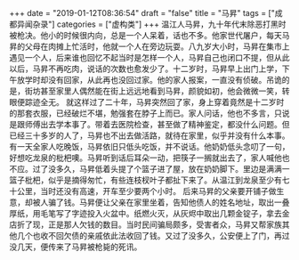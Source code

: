+++
date = "2019-01-12T08:36:54"
draft = "false"
title = "马昇"
tags = ["成都异闻杂录"]
categories = ["虚构类"]
+++
温江人马昇，九十年代末除恶打黑时被枪决。他小的时候很内向，总是一个人呆着，话也不多。他家世代屠户，每天马昇的父母在肉摊上忙活时，他就一个人在旁边玩耍。八九岁大小时，马昇在集市上遇见一个人，后来谁也回忆不起当时是怎样一个人，马昇自己也闭口不提，但从此以后，马昇不再吃肉，说话的次数也愈发少了。十二岁时，马昇早上出门上学，下午放学时却没有回家，从此再也没回过家。他的家人报案，一直没有侦破。吊诡的是，街坊甚至家里人偶然能在街上远远地看到马昇，颜貌如初，他会微微一笑，转眼便踪迹全无。
就这样过了二十年，马昇突然回了家，身上穿着竟然是十二岁时的那套衣服，已经破烂不堪，勉强套在脖子上而已。家人问话，他也不多言，只说是跟师傅出去学本事了。带着去医院检查，甚至做了精神鉴定，都没什么问题。但已经三十多岁的人了，马昇也不出去做活路，就待在家里，似乎并没有什么本事。
有一天全家人吃晚饭，马昇依旧只低头吃饭，并不说话。他奶奶低头念叨了一句，好想吃龙泉的枇杷噢。马昇听到话后耳朵一动，把筷子一搁就出去了，家人喊他也不应。过了没多久，马昇低着头提了个篮子进了屋，放在奶奶脚下。里边是满满一篮子枇杷，似乎是摘得匆忙，有些连枝杈叶子都扯下来了。从温江到龙泉至少有七十公里，当时还没有高速，开车至少要两个小时。
后来马昇的父亲要开铺子做生意，却被人骗了钱。马昇便让父亲在家里坐着，告知他债人的姓名地址，取出一叠厚纸，用毛笔写了字迹投入火盆中。纸燃火灭，从灰烬中取出几颗金锭子，拿去金店折了现，正是那人欠钱的数目。当时民间骗局颇多，受害者众，马昇又帮家族其他几个也收不回欠债的亲戚依此法收回了钱。又过了没多久，公安便上了门，再过没几天，便传来了马昇被枪毙的死讯。

